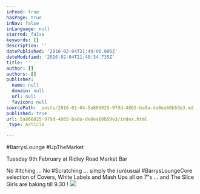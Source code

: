 ```yaml
---
inFeed: true
hasPage: true
inNav: false
inLanguage: null
starred: false
keywords: []
description: ''
datePublished: '2016-02-04T21:49:06.006Z'
dateModified: '2016-02-04T21:48:34.735Z'
title: ''
author: []
authors: []
publisher:
  name: null
  domain: null
  url: null
  favicon: null
sourcePath: _posts/2016-02-04-5a866025-979d-4865-ba0a-de8ea60b59e3.md
published: true
url: 5a866025-979d-4865-ba0a-de8ea60b59e3/index.html
_type: Article

---
```

\#BarrysLounge \#UpTheMarket

Tuesday 9th February at Ridley Road Market Bar

No \#Itching ... No \#Scratching ... simply the (un)usual \#BarrysLoungeCore selection of Covers, White Labels and Mash Ups all on 7"s ... and The Slice Girls are baking till 9.30 !
![](https://the-grid-user-content.s3-us-west-2.amazonaws.com/25160f8e-6b8f-45d8-831f-396eeb45cdd6.jpg)